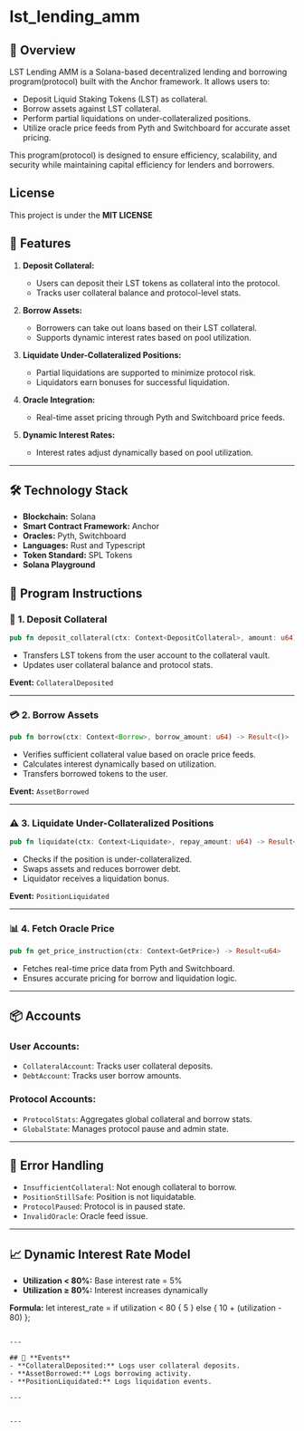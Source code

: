 # lst_lending_amm

## 📖 **Overview**
LST Lending AMM is a Solana-based decentralized lending and borrowing program(protocol) built with the Anchor framework. It allows users to:

- Deposit Liquid Staking Tokens (LST) as collateral.
- Borrow assets against LST collateral.
- Perform partial liquidations on under-collateralized positions.
- Utilize oracle price feeds from Pyth and Switchboard for accurate asset pricing.

This program(protocol) is designed to ensure efficiency, scalability, and security while maintaining capital efficiency for lenders and borrowers.

## License
This project is under the **MIT LICENSE**


## 🚀 **Features**

1. **Deposit Collateral:**
   - Users can deposit their LST tokens as collateral into the protocol.
   - Tracks user collateral balance and protocol-level stats.

2. **Borrow Assets:**
   - Borrowers can take out loans based on their LST collateral.
   - Supports dynamic interest rates based on pool utilization.

3. **Liquidate Under-Collateralized Positions:**
   - Partial liquidations are supported to minimize protocol risk.
   - Liquidators earn bonuses for successful liquidation.

4. **Oracle Integration:**
   - Real-time asset pricing through Pyth and Switchboard price feeds.

5. **Dynamic Interest Rates:**
   - Interest rates adjust dynamically based on pool utilization.

---

## 🛠️ **Technology Stack**

- **Blockchain:** Solana
- **Smart Contract Framework:** Anchor
- **Oracles:** Pyth, Switchboard
- **Languages:** Rust and Typescript
- **Token Standard:** SPL Tokens
- **Solana Playground**

## 📑 **Program Instructions**

### 🏦 **1. Deposit Collateral**
```rust
pub fn deposit_collateral(ctx: Context<DepositCollateral>, amount: u64) -> Result<()>
```
- Transfers LST tokens from the user account to the collateral vault.
- Updates user collateral balance and protocol stats.

**Event:** `CollateralDeposited`

---

### 💳 **2. Borrow Assets**
```rust
pub fn borrow(ctx: Context<Borrow>, borrow_amount: u64) -> Result<()>
```
- Verifies sufficient collateral value based on oracle price feeds.
- Calculates interest dynamically based on utilization.
- Transfers borrowed tokens to the user.

**Event:** `AssetBorrowed`

---

### ⚠️ **3. Liquidate Under-Collateralized Positions**
```rust
pub fn liquidate(ctx: Context<Liquidate>, repay_amount: u64) -> Result<()>
```
- Checks if the position is under-collateralized.
- Swaps assets and reduces borrower debt.
- Liquidator receives a liquidation bonus.

**Event:** `PositionLiquidated`

---

### 📊 **4. Fetch Oracle Price**
```rust
pub fn get_price_instruction(ctx: Context<GetPrice>) -> Result<u64>
```
- Fetches real-time price data from Pyth and Switchboard.
- Ensures accurate pricing for borrow and liquidation logic.

---

## 📦 **Accounts**

### **User Accounts:**
- `CollateralAccount`: Tracks user collateral deposits.
- `DebtAccount`: Tracks user borrow amounts.

### **Protocol Accounts:**
- `ProtocolStats`: Aggregates global collateral and borrow stats.
- `GlobalState`: Manages protocol pause and admin state.

---

## 📡 **Error Handling**

- `InsufficientCollateral`: Not enough collateral to borrow.
- `PositionStillSafe`: Position is not liquidatable.
- `ProtocolPaused`: Protocol is in paused state.
- `InvalidOracle`: Oracle feed issue.

---

## 📈 **Dynamic Interest Rate Model**
- **Utilization < 80%:** Base interest rate = 5%
- **Utilization ≥ 80%:** Interest increases dynamically

**Formula:**
let interest_rate = if utilization < 80 { 5 } else { 10 + (utilization - 80) };
```

---

## 📢 **Events**
- **CollateralDeposited:** Logs user collateral deposits.
- **AssetBorrowed:** Logs borrowing activity.
- **PositionLiquidated:** Logs liquidation events.

---


---

